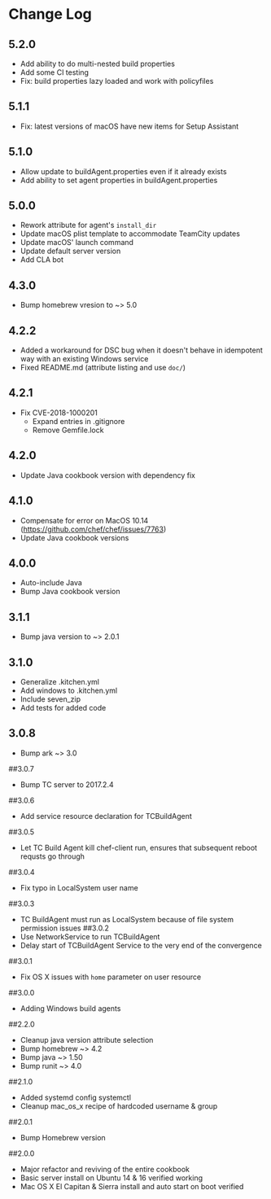 # Change Log

## 5.2.0
* Add ability to do multi-nested build properties
* Add some CI testing
* Fix: build properties lazy loaded and work with policyfiles

## 5.1.1
* Fix: latest versions of macOS have new items for Setup Assistant

## 5.1.0
* Allow update to buildAgent.properties even if it already exists
* Add ability to set agent properties in buildAgent.properties

## 5.0.0
* Rework attribute for agent's `install_dir`
* Update macOS plist template to accommodate TeamCity updates
* Update macOS' launch command
* Update default server version
* Add CLA bot

## 4.3.0
* Bump homebrew vresion to ~> 5.0

## 4.2.2
* Added a workaround for DSC bug when it doesn't behave in idempotent way with an existing Windows service
* Fixed README.md (attribute listing and use `doc/`)

## 4.2.1
* Fix CVE-2018-1000201
  * Expand entries in .gitignore
  * Remove Gemfile.lock

## 4.2.0
* Update Java cookbook version with dependency fix

## 4.1.0
* Compensate for error on MacOS 10.14 (https://github.com/chef/chef/issues/7763)
* Update Java cookbook versions

## 4.0.0
* Auto-include Java
* Bump Java cookbook version

## 3.1.1
* Bump java version to ~> 2.0.1

## 3.1.0
* Generalize .kitchen.yml
* Add windows to .kitchen.yml
* Include seven_zip
* Add tests for added code

## 3.0.8
* Bump ark ~> 3.0

##3.0.7
* Bump TC server to 2017.2.4

##3.0.6
* Add service resource declaration for TCBuildAgent

##3.0.5
* Let TC Build Agent kill chef-client run, ensures that subsequent reboot requsts go through

##3.0.4
* Fix typo in LocalSystem user name

##3.0.3
* TC BuildAgent must run as LocalSystem because of file system permission issues
##3.0.2
* Use NetworkService to run TCBuildAgent
* Delay start of TCBuildAgent Service to the very end of the convergence

##3.0.1
* Fix OS X issues with `home` parameter on user resource

##3.0.0
* Adding Windows build agents

##2.2.0
* Cleanup java version attribute selection
* Bump homebrew ~> 4.2
* Bump java ~> 1.50
* Bump runit ~> 4.0

##2.1.0
* Added systemd config systemctl
* Cleanup mac_os_x recipe of hardcoded username & group

##2.0.1
* Bump Homebrew version

##2.0.0
* Major refactor and reviving of the entire cookbook
* Basic server install on Ubuntu 14 & 16 verified working
* Mac OS X El Capitan & Sierra install and auto start on boot verified
